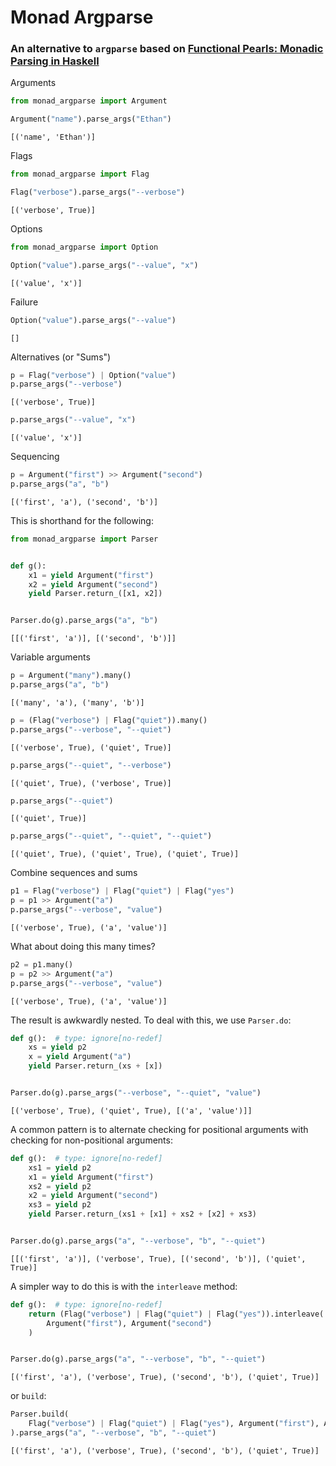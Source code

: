 # Monad Argparse

### An alternative to `argparse` based on [Functional Pearls: Monadic Parsing in Haskell](https://www.cs.nott.ac.uk/~pszgmh/pearl.pdf)

Arguments


```python
from monad_argparse import Argument

Argument("name").parse_args("Ethan")
```




    [('name', 'Ethan')]



Flags


```python
from monad_argparse import Flag

Flag("verbose").parse_args("--verbose")
```




    [('verbose', True)]



Options


```python
from monad_argparse import Option

Option("value").parse_args("--value", "x")
```




    [('value', 'x')]



Failure


```python
Option("value").parse_args("--value")
```




    []



Alternatives (or "Sums")


```python
p = Flag("verbose") | Option("value")
p.parse_args("--verbose")
```




    [('verbose', True)]




```python
p.parse_args("--value", "x")
```




    [('value', 'x')]



Sequencing


```python
p = Argument("first") >> Argument("second")
p.parse_args("a", "b")
```




    [('first', 'a'), ('second', 'b')]



This is shorthand for the following:


```python
from monad_argparse import Parser


def g():
    x1 = yield Argument("first")
    x2 = yield Argument("second")
    yield Parser.return_([x1, x2])


Parser.do(g).parse_args("a", "b")
```




    [[('first', 'a')], [('second', 'b')]]



Variable arguments


```python
p = Argument("many").many()
p.parse_args("a", "b")
```




    [('many', 'a'), ('many', 'b')]




```python
p = (Flag("verbose") | Flag("quiet")).many()
p.parse_args("--verbose", "--quiet")
```




    [('verbose', True), ('quiet', True)]




```python
p.parse_args("--quiet", "--verbose")
```




    [('quiet', True), ('verbose', True)]




```python
p.parse_args("--quiet")
```




    [('quiet', True)]




```python
p.parse_args("--quiet", "--quiet", "--quiet")
```




    [('quiet', True), ('quiet', True), ('quiet', True)]



Combine sequences and sums


```python
p1 = Flag("verbose") | Flag("quiet") | Flag("yes")
p = p1 >> Argument("a")
p.parse_args("--verbose", "value")
```




    [('verbose', True), ('a', 'value')]



What about doing this many times?


```python
p2 = p1.many()
p = p2 >> Argument("a")
p.parse_args("--verbose", "value")
```




    [('verbose', True), ('a', 'value')]



The result is awkwardly nested. To deal with this, we use `Parser.do`:


```python
def g():  # type: ignore[no-redef]
    xs = yield p2
    x = yield Argument("a")
    yield Parser.return_(xs + [x])


Parser.do(g).parse_args("--verbose", "--quiet", "value")
```




    [('verbose', True), ('quiet', True), [('a', 'value')]]



A common pattern is to alternate checking for positional arguments with checking for non-positional arguments:


```python
def g():  # type: ignore[no-redef]
    xs1 = yield p2
    x1 = yield Argument("first")
    xs2 = yield p2
    x2 = yield Argument("second")
    xs3 = yield p2
    yield Parser.return_(xs1 + [x1] + xs2 + [x2] + xs3)


Parser.do(g).parse_args("a", "--verbose", "b", "--quiet")
```




    [[('first', 'a')], ('verbose', True), [('second', 'b')], ('quiet', True)]



A simpler way to do this is with the `interleave` method:


```python
def g():  # type: ignore[no-redef]
    return (Flag("verbose") | Flag("quiet") | Flag("yes")).interleave(
        Argument("first"), Argument("second")
    )


Parser.do(g).parse_args("a", "--verbose", "b", "--quiet")
```




    [('first', 'a'), ('verbose', True), ('second', 'b'), ('quiet', True)]



or `build`:


```python
Parser.build(
    Flag("verbose") | Flag("quiet") | Flag("yes"), Argument("first"), Argument("second")
).parse_args("a", "--verbose", "b", "--quiet")
```




    [('first', 'a'), ('verbose', True), ('second', 'b'), ('quiet', True)]
